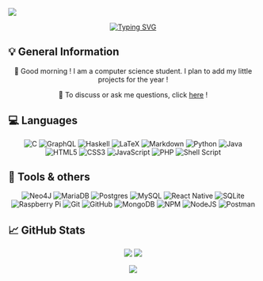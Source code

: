 [![](https://visitcount.itsvg.in/api?id=requindelanight&icon=0&color=0)](https://visitcount.itsvg.in)

<div align="center">

[![Typing SVG](https://readme-typing-svg.demolab.com?font=Fira+Code&pause=1000&color=69BCC4&center=true&vCenter=false&width=450&height=80&lines=<+Hello+World+!+/>)](https://git.io/typing-svg)

</div>

<h2> 💡​ General Information </h2>

<div align="center">

👋 Good morning \! I am a computer science student. I plan to add my little projects for the year !

💬 To discuss or ask me questions, click <a href="https://github.com/requindelanight/requindelanight/discussions/">here</a> !

</div>

<h2> 💻️ Languages </h2>

<div align="center">
  
![C](https://img.shields.io/badge/c-%2300599C.svg?style=for-the-badge&logo=c&logoColor=white) ![GraphQL](https://img.shields.io/badge/-GraphQL-E10098?style=for-the-badge&logo=graphql&logoColor=white) ![Haskell](https://img.shields.io/badge/Haskell-5e5086?style=for-the-badge&logo=haskell&logoColor=white) ![LaTeX](https://img.shields.io/badge/latex-%23008080.svg?style=for-the-badge&logo=latex&logoColor=white) ![Markdown](https://img.shields.io/badge/markdown-%23000000.svg?style=for-the-badge&logo=markdown&logoColor=white) ![Python](https://img.shields.io/badge/python-3670A0?style=for-the-badge&logo=python&logoColor=ffdd54) ![Java](https://img.shields.io/badge/java-%23ED8B00.svg?style=for-the-badge&logo=openjdk&logoColor=white) ![HTML5](https://img.shields.io/badge/html5-%23E34F26.svg?style=for-the-badge&logo=html5&logoColor=white) ![CSS3](https://img.shields.io/badge/css3-%231572B6.svg?style=for-the-badge&logo=css3&logoColor=white) ![JavaScript](https://img.shields.io/badge/javascript-%23323330.svg?style=for-the-badge&logo=javascript&logoColor=%23F7DF1E) ![PHP](https://img.shields.io/badge/php-%23777BB4.svg?style=for-the-badge&logo=php&logoColor=white) ![Shell Script](https://img.shields.io/badge/shell_script-%23121011.svg?style=for-the-badge&logo=gnu-bash&logoColor=white)

</div>
  
<h2> 🔧 Tools & others </h2>

<div align="center">
  
![Neo4J](https://img.shields.io/badge/Neo4j-008CC1?style=for-the-badge&logo=neo4j&logoColor=white) ![MariaDB](https://img.shields.io/badge/MariaDB-003545?style=for-the-badge&logo=mariadb&logoColor=white) ![Postgres](https://img.shields.io/badge/postgres-%23316192.svg?style=for-the-badge&logo=postgresql&logoColor=white) ![MySQL](https://img.shields.io/badge/mysql-4479A1.svg?style=for-the-badge&logo=mysql&logoColor=white) ![React Native](https://img.shields.io/badge/react_native-%2320232a.svg?style=for-the-badge&logo=react&logoColor=%2361DAFB) ![SQLite](https://img.shields.io/badge/sqlite-%2307405e.svg?style=for-the-badge&logo=sqlite&logoColor=white) ![Raspberry Pi](https://img.shields.io/badge/-RaspberryPi-C51A4A?style=for-the-badge&logo=Raspberry-Pi) ![Git](https://img.shields.io/badge/git-%23F05033.svg?style=for-the-badge&logo=git&logoColor=white) ![GitHub](https://img.shields.io/badge/github-%23121011.svg?style=for-the-badge&logo=github&logoColor=white) ![MongoDB](https://img.shields.io/badge/MongoDB-%234ea94b.svg?style=for-the-badge&logo=mongodb&logoColor=white) ![NPM](https://img.shields.io/badge/NPM-%23CB3837.svg?style=for-the-badge&logo=npm&logoColor=white) ![NodeJS](https://img.shields.io/badge/node.js-6DA55F?style=for-the-badge&logo=node.js&logoColor=white) ![Postman](https://img.shields.io/badge/Postman-FF6C37?style=for-the-badge&logo=postman&logoColor=white)

</div>

<h2> 📈 GitHub Stats​ </h2>

<div align="center">
  
![](https://github-readme-stats.vercel.app/api?username=requindelanight&theme=github_dark&hide_border=true&include_all_commits=false&count_private=false)
![](https://github-readme-streak-stats.herokuapp.com/?user=requindelanight&theme=github_dark&hide_border=true)<br>

![](https://github-readme-stats.vercel.app/api/top-langs/?username=requindelanight&theme=github_dark&hide_border=true&include_all_commits=false&count_private=false&layout=compact)

</div>


